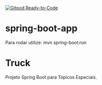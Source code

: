 [![Gitpod Ready-to-Code](https://img.shields.io/badge/Gitpod-Ready--to--Code-darkblue?logo=gitpod)](https://gitpod.io/#https://github.com/JoeReis1983/Truck)

# spring-boot-app


Para rodar utilize: mvn spring-boot:run

# Truck
Projeto Spring Boot para Tópicos Especiais.
